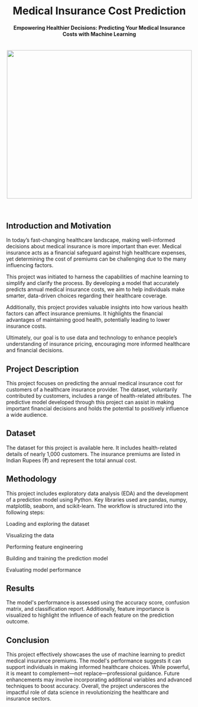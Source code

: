 <h1 align="center">Medical Insurance Cost Prediction</h1>

<div align= "center">
  <h4>Empowering Healthier Decisions: Predicting Your Medical Insurance Costs with Machine Learning</h4><br>


<img src="https://github.com/raajw/Medical_Insurance_Premium_Predictor/tree/main/Screenshot 2025-04-17 092516.png" style="width: 500px; height: 400px;">
  
</div>

&nbsp;&nbsp;&nbsp;&nbsp;&nbsp;&nbsp;&nbsp;&nbsp;&nbsp;&nbsp;&nbsp;&nbsp;&nbsp;&nbsp;&nbsp;&nbsp;&nbsp;&nbsp;&nbsp;&nbsp;&nbsp;&nbsp;&nbsp;&nbsp;&nbsp;&nbsp;&nbsp;&nbsp;&nbsp;&nbsp;&nbsp;&nbsp;&nbsp;&nbsp;&nbsp;

## Introduction and Motivation
In today’s fast-changing healthcare landscape, making well-informed decisions about medical insurance is more important than ever. Medical insurance acts as a financial safeguard against high healthcare expenses, yet determining the cost of premiums can be challenging due to the many influencing factors.

This project was initiated to harness the capabilities of machine learning to simplify and clarify the process. By developing a model that accurately predicts annual medical insurance costs, we aim to help individuals make smarter, data-driven choices regarding their healthcare coverage.

Additionally, this project provides valuable insights into how various health factors can affect insurance premiums. It highlights the financial advantages of maintaining good health, potentially leading to lower insurance costs.

Ultimately, our goal is to use data and technology to enhance people’s understanding of insurance pricing, encouraging more informed healthcare and financial decisions.

## Project Description
This project focuses on predicting the annual medical insurance cost for customers of a healthcare insurance provider. The dataset, voluntarily contributed by customers, includes a range of health-related attributes. The predictive model developed through this project can assist in making important financial decisions and holds the potential to positively influence a wide audience.

## Dataset
The dataset for this project is available here. It includes health-related details of nearly 1,000 customers. The insurance premiums are listed in Indian Rupees (₹) and represent the total annual cost.

## Methodology
This project includes exploratory data analysis (EDA) and the development of a prediction model using Python. Key libraries used are pandas, numpy, matplotlib, seaborn, and scikit-learn. The workflow is structured into the following steps:

Loading and exploring the dataset

Visualizing the data

Performing feature engineering

Building and training the prediction model

Evaluating model performance

## Results
The model's performance is assessed using the accuracy score, confusion matrix, and classification report. Additionally, feature importance is visualized to highlight the influence of each feature on the prediction outcome.

## Conclusion
This project effectively showcases the use of machine learning to predict medical insurance premiums. The model's performance suggests it can support individuals in making informed healthcare choices. While powerful, it is meant to complement—not replace—professional guidance. Future enhancements may involve incorporating additional variables and advanced techniques to boost accuracy. Overall, the project underscores the impactful role of data science in revolutionizing the healthcare and insurance sectors.
